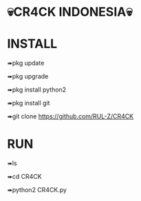 # 💀CR4CK INDONESIA💀

# INSTALL

➠pkg update 

➠pkg upgrade

➠pkg install python2

➠pkg install git

➠git clone https://github.com/RUL-Z/CR4CK

# RUN

➠ls

➠cd CR4CK

➠python2 CR4CK.py
